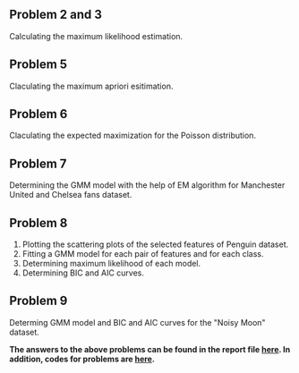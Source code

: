 ## Problem 2 and 3
Calculating the maximum likelihood estimation. 

## Problem 5 
Claculating the maximum apriori esitimation. 

## Problem 6 
Claculating the expected maximization for the Poisson distribution. 

## Problem 7 
Determining the GMM model with the help of EM algorithm for Manchester United and Chelsea fans dataset. 

## Problem 8
1. Plotting the scattering plots of the selected features of Penguin dataset. 
2. Fitting a GMM model for each pair of features and for each class.
3. Determining maximum likelihood of each model. 
4. Determining BIC and AIC curves. 

## Problem 9 
Determing GMM model and BIC and AIC curves for the "Noisy Moon" dataset. 

**The answers to the above problems can be found in the report file [here](https://github.com/fnoorzad/Machine_Learning/blob/1416e38cad0657d5541869d281cfce313ca3147a/HW/3/Report.pdf). In addition, codes for problems are [here](https://github.com/fnoorzad/Machine_Learning/blob/1416e38cad0657d5541869d281cfce313ca3147a/HW/3/Codes.ipynb).**
